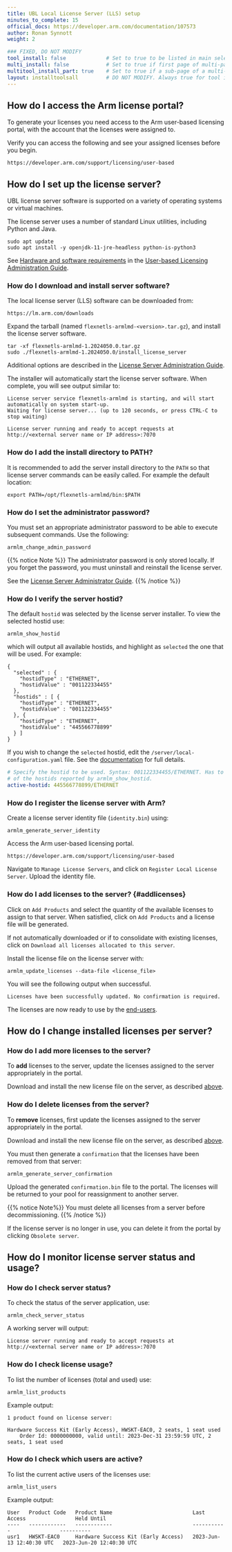 ```yaml
---
title: UBL Local License Server (LLS) setup
minutes_to_complete: 15
official_docs: https://developer.arm.com/documentation/107573
author: Ronan Synnott
weight: 2                      

### FIXED, DO NOT MODIFY
tool_install: false             # Set to true to be listed in main selection page, else false
multi_install: false            # Set to true if first page of multi-page article, else false
multitool_install_part: true    # Set to true if a sub-page of a multi-page article, else false
layout: installtoolsall         # DO NOT MODIFY. Always true for tool install articles
---
```


## How do I access the Arm license portal?

To generate your licenses you need access to the Arm user-based licensing portal, with the account that the licenses were assigned to.

Verify you can access the following and see your assigned licenses before you begin.
```url
https://developer.arm.com/support/licensing/user-based
```

## How do I set up the license server?

UBL license server software is supported on a variety of operating systems or virtual machines. 

The license server uses a number of standard Linux utilities, including Python and Java.

```console
sudo apt update
sudo apt install -y openjdk-11-jre-headless python-is-python3
```
See [Hardware and software requirements](https://developer.arm.com/documentation/107573/latest/Installing-and-populating-the-license-server/Hardware-and-software-requirements) in the [User-based Licensing Administration Guide](https://developer.arm.com/documentation/107573).

### How do I download and install server software?

The local license server (LLS) software can be downloaded from:
```url
https://lm.arm.com/downloads
```
Expand the tarball (named `flexnetls-armlmd-<version>.tar.gz`), and install the license server software.
```console
tar -xf flexnetls-armlmd-1.2024050.0.tar.gz
sudo ./flexnetls-armlmd-1.2024050.0/install_license_server
```
Additional options are described in the [License Server Administration Guide](https://developer.arm.com/documentation/107573/latest/Installing-and-populating-the-license-server/Install-your-license-server).

The installer will automatically start the license server software. When complete, you will see output similar to:
```output
License server service flexnetls-armlmd is starting, and will start automatically on system start-up.
Waiting for license server... (up to 120 seconds, or press CTRL-C to stop waiting)

License server running and ready to accept requests at http://<external server name or IP address>:7070
```

### How do I add the install directory to PATH?

It is recommended to add the server install directory to the `PATH` so that license server commands can be easily called. For example the default location:
```console
export PATH=/opt/flexnetls-armlmd/bin:$PATH
```

### How do I set the administrator password?

You must set an appropriate administrator password to be able to execute subsequent commands. Use the following:
```console
armlm_change_admin_password
```
{{% notice Note %}}
The administrator password is only stored locally. If you forget the password, you must uninstall and reinstall the license server.

See the [License Server Administrator Guide](https://developer.arm.com/documentation/107573/latest/License-server-administration/Reset-the-administrator-password).
{{% /notice %}}


### How do I verify the server hostid?

The default `hostid` was selected by the license server installer. To view the selected hostid use:
```console
armlm_show_hostid
```
which will output all available hostids, and highlight as `selected` the one that will be used. For example:
```output
{
  "selected" : {
    "hostidType" : "ETHERNET",
    "hostidValue" : "001122334455"
  },
  "hostids" : [ {
    "hostidType" : "ETHERNET",
    "hostidValue" : "001122334455"
  }, {
    "hostidType" : "ETHERNET",
    "hostidValue" : "445566778899"
  } ]
}
```
If you wish to change the `selected` hostid, edit the `/server/local-configuration.yaml` file. See the [documentation](https://developer.arm.com/documentation/107573/1-2024500/Installing-and-populating-the-license-server/Configure-your-license-server) for full details.
```yml
# Specify the hostid to be used. Syntax: 001122334455/ETHERNET. Has to be one
# of the hostids reported by armlm_show_hostid.
active-hostid: 445566778899/ETHERNET
```

### How do I register the license server with Arm?

Create a license server identity file (`identity.bin`) using:
```console
armlm_generate_server_identity
```
Access the Arm user-based licensing portal.
```url
https://developer.arm.com/support/licensing/user-based
```
Navigate to `Manage License Servers`, and click on `Register Local License Server`. Upload the identity file.


### How do I add licenses to the server? {#addlicenses}

Click on `Add Products` and select the quantity of the available licenses to assign to that server. When satisfied, click on `Add Products` and a license file will be generated.

If not automatically downloaded or if to consolidate with existing licenses, click on `Download all licenses allocated to this server`.

Install the license file on the license server with:
```console
armlm_update_licenses --data-file <license_file>
```
You will see the following output when successful.
```output
Licenses have been successfully updated. No confirmation is required.
```
The licenses are now ready to use by the [end-users](/install-guides/license/ubl_license_enduser/).


## How do I change installed licenses per server?

### How do I add more licenses to the server?

To **add** licenses to the server, update the licenses assigned to the server appropriately in the portal.

Download and install the new license file on the server, as described [above](#addlicenses).

### How do I delete licenses from the server?

To **remove** licenses, first update the licenses assigned to the server appropriately in the portal.

Download and install the new license file on the server, as described [above](#addlicenses).

You must then generate a `confirmation` that the licenses have been removed from that server:
```command
armlm_generate_server_confirmation
```
Upload the generated `confirmation.bin` file to the portal. The licenses will be returned to your pool for reassignment to another server.

{{% notice Note%}}
You must delete all licenses from a server before decommissioning.
{{% /notice %}}

If the license server is no longer in use, you can delete it from the portal by clicking `Obsolete server`.


## How do I monitor license server status and usage?

### How do I check server status?

To check the status of the server application, use:
```console
armlm_check_server_status
```
A working server will output:
```output
License server running and ready to accept requests at http://<external server name or IP address>:7070
```

### How do I check license usage?

To list the number of licenses (total and used) use:
```console
armlm_list_products
```
Example output:
```output
1 product found on license server:

Hardware Success Kit (Early Access), HWSKT-EAC0, 2 seats, 1 seat used
    Order Id: 0000000000, valid until: 2023-Dec-31 23:59:59 UTC, 2 seats, 1 seat used
```
### How do I check which users are active?

To list the current active users of the licenses use:
```console
armlm_list_users
```
Example output:
```output
User   Product Code   Product Name                          Last Access                Held Until
----   ------------   ------------                          -----------                ----------
usr1   HWSKT-EAC0     Hardware Success Kit (Early Access)   2023-Jun-13 12:40:30 UTC   2023-Jun-20 12:40:30 UTC
```
